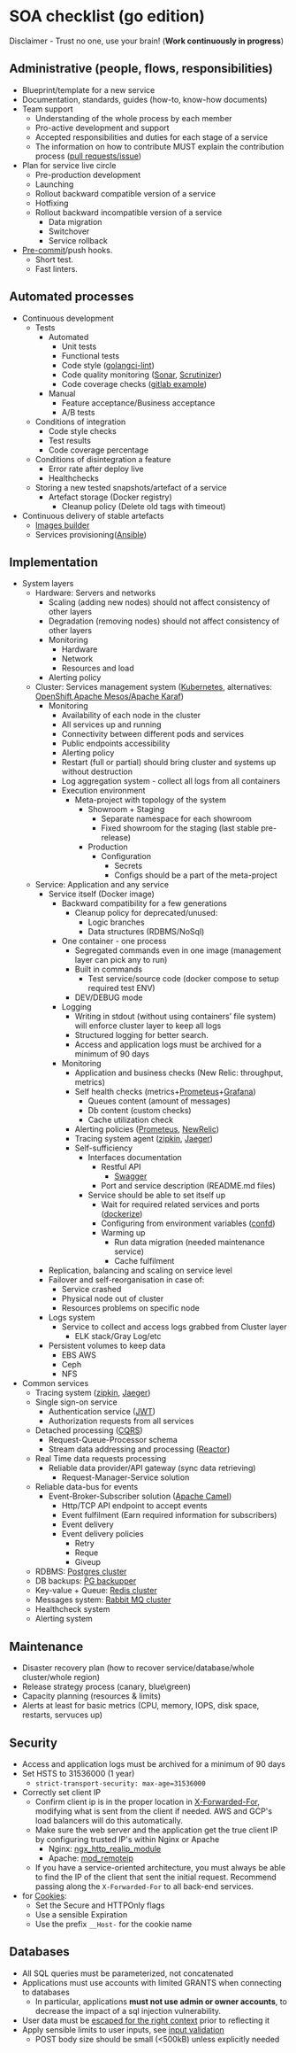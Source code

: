 # SOA checklist (go edition)

Disclaimer - Trust no one, use your brain! (**Work continuously in progress**)

## Administrative (people, flows, responsibilities)

* Blueprint/template for a new service
* Documentation, standards, guides (how-to, know-how documents)
* Team support
  * Understanding of the whole process by each member
  * Pro-active development and support
  * Accepted responsibilities and duties for each stage of a service
  * The information on how to contribute MUST explain the contribution process ([pull requests/issue](https://github.com/kubernetes/community/tree/master/contributors/guide)) 
* Plan for service live circle
  * Pre-production development
  * Launching
  * Rollout backward compatible version of a service
  * Hotfixing
  * Rollout backward incompatible version of a service
    * Data migration
    * Switchover
    * Service rollback
* [Pre-commit](.githooks/pre-commit)/push hooks.
  * Short test.
  * Fast linters.

## Automated processes

* Continuous development
  * Tests
    * Automated
      * Unit tests
      * Functional tests
      * Code style ([golangci-lint](https://github.com/golangci/golangci-lint))
      * Code quality monitoring ([Sonar](http://www.sonarqube.org/), [Scrutinizer](https://scrutinizer-ci.com/))
      * Code coverage checks ([gitlab example](https://medium.com/@ulm0_/golang-multi-packages-test-coverage-with-gitlab-ci-a7b52b91ef34))
    * Manual
      * Feature acceptance/Business acceptance
      * A/B tests  
  * Conditions of integration
    * Code style checks
    * Test results
    * Code coverage percentage
  * Conditions of disintegration a feature
    * Error rate after deploy live
    * Healthchecks
  * Storing a new tested snapshots/artefact of a service
    * Artefact storage (Docker registry)
      * Cleanup policy (Delete old tags with timeout)
* Continuous delivery of stable artefacts
  * [Images builder](https://github.com/paunin/images-builder)
  * Services provisioning([Ansible](https://www.ansible.com/))

## Implementation

* System layers
  * Hardware: Servers and networks
    * Scaling (adding new nodes) should not affect consistency of other layers
    * Degradation (removing nodes)  should not affect consistency of other layers
    * Monitoring
      * Hardware
      * Network
      * Resources and load
    * Alerting policy
  * Cluster: Services management system  ([Kubernetes](http://kubernetes.io/), alternatives: [OpenShift](https://www.openshift.com),[Apache Mesos/Apache Karaf](http://servicemix.apache.org/))
    * Monitoring
      * Availability of each node in the cluster
      * All services up and running
      * Connectivity between different pods and services
      * Public endpoints accessibility
      * Alerting policy
      * Restart (full or partial) should bring cluster and systems up without destruction
      * Log aggregation system - collect all logs from all containers
      * Execution environment
        * Meta-project with topology of the system
          * Showroom + Staging
            * Separate namespace for each showroom
            * Fixed showroom for the staging (last stable pre-release)
          * Production
            * Configuration
              * Secrets
              * Configs should be a part of the meta-project
  * Service: Application and any service
    * Service itself (Docker image)
      * Backward compatibility for a few generations
        * Cleanup policy for deprecated/unused:
          * Logic branches
          * Data structures (RDBMS/NoSql)
      * One container - one process
        * Segregated commands even in one image (management layer can pick any to run)
        * Built in commands
          * Test service/source code (docker compose to setup required test ENV)
        * DEV/DEBUG mode
      * Logging
        * Writing in stdout (without using containers’ file system) will enforce cluster layer to keep all logs
        * Structured logging for better search.
        * Access and application logs must be archived for a minimum of 90 days
      * Monitoring
        * Application and business checks (New Relic: throughput, metrics)
        * Self health checks (metrics+[Prometeus](http://www.prometeus.net/site/)+[Grafana](https://grafana.org/))
          * Queues content (amount of messages)
          * Db content (custom checks)
          * Cache utilization check
        * Alerting policies ([Prometeus](http://www.prometeus.net/site/), [NewRelic](https://newrelic.com))
        * Tracing system agent ([zipkin](https://zipkin.io/), [Jaeger](https://www.jaegertracing.io/))
        * Self-sufficiency
          * Interfaces documentation
            * Restful API
              * [Swagger](http://swagger.io/)
            * Port and service description (README.md files)
          * Service should be able to set itself up
            * Wait for required related services and ports ([dockerize](https://docs.docker.com/compose/startup-order/))
            * Configuring from environment variables ([confd](https://github.com/kelseyhightower/confd))
            * Warming up
              * Run data migration (needed maintenance service)
              * Cache fulfilment
    * Replication, balancing and scaling on service level
    * Failover and self-reorganisation in case of:
      * Service crashed
      * Physical node out of cluster
      * Resources problems on specific node
    * Logs system
      * Service to collect and access logs grabbed from Cluster layer
        * ELK stack/Gray Log/etc
    * Persistent volumes to keep data
      * EBS AWS
      * Ceph
      * NFS
* Common services
  * Tracing system ([zipkin](https://zipkin.io/), [Jaeger](https://www.jaegertracing.io/))
  * Single sign-on service
    * Authentication service ([JWT](https://jwt.io/))
    * Authorization requests from all services
  * Detached processing ([CQRS](http://martinfowler.com/bliki/CQRS.html))
    * Request-Queue-Processor schema
    * Stream data addressing and processing ([Reactor](https://projectreactor.io/))
  * Real Time data requests processing
    * Reliable data provider/API gateway (sync data retrieving)
      * Request-Manager-Service solution
  * Reliable data-bus for events
    * Event-Broker-Subscriber solution ([Apache Camel](http://camel.apache.org/))
      * Http/TCP API endpoint to accept events
      * Event fulfilment (Earn required information for subscribers)
      * Event delivery
      * Event delivery policies
        * Retry
        * Reque
        * Giveup
  * RDBMS: [Postgres cluster](https://github.com/paunin/postgres-docker-cluster)
  * DB backups: [PG backupper](https://github.com/paunin/pg-backupper)
  * Key-value + Queue: [Redis cluster](https://github.com/relaxart/kubernetes-redis-cluster)
  * Messages system: [Rabbit MQ cluster](https://github.com/relaxart/docker-rabbitmq-cluster)
  * Healthcheck system
  * Alerting system

## Maintenance

* Disaster recovery plan (how to recover service/database/whole cluster/whole region)
* Release strategy process (canary, blue\green)
* Capacity planning (resources & limits)
* Alerts at least for basic metrics (CPU, memory, IOPS, disk space, restarts, servuces up)

## Security

* Access and application logs must be archived for a minimum of 90 days
* Set HSTS to 31536000 (1 year)
  * `strict-transport-security: max-age=31536000`
* Correctly set client IP
  * Confirm client ip is in the proper location in [X-Forwarded-For](https://developer.mozilla.org/en-US/docs/Web/HTTP/Headers/X-Forwarded-For), modifying what is sent from the client if needed. AWS and GCP's load balancers will do this automatically.
  * Make sure the web server and the application get the true client IP by configuring trusted IP's within Nginx or Apache
    * Nginx: [ngx_http_realip_module](https://nginx.org/en/docs/http/ngx_http_realip_module.html)
    * Apache: [mod_remoteip](https://httpd.apache.org/docs/2.4/mod/mod_remoteip.html)
  * If you have a service-oriented architecture, you must always be able to find the IP of the client that sent the initial request. Recommend passing along the `X-Forwarded-For` to all back-end services.
* for [Cookies](https://wiki.mozilla.org/Security/Guidelines/Web_Security#Cookies):
  * Set the Secure and HTTPOnly flags
  * Use a sensible Expiration
  * Use the prefix `__Host-` for the cookie name

## Databases

* All SQL queries must be parameterized, not concatenated
* Applications must use accounts with limited GRANTS when connecting to databases
  * In particular, applications **must not use admin or owner accounts**, to decrease the impact of a sql injection vulnerability.
* User data must be [escaped for the right context](https://www.owasp.org/index.php/XSS_(Cross_Site_Scripting)_Prevention_Cheat_Sheet#XSS_Prevention_Rules_Summary) prior to reflecting it
* Apply sensible limits to user inputs, see [input validation](https://wiki.mozilla.org/WebAppSec/Secure_Coding_Guidelines#Input_Validation)
  * POST body size should be small (<500kB) unless explicitly needed
